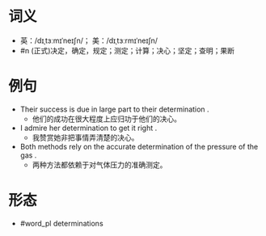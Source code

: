 # 词义
- 英：/dɪˌtɜːmɪˈneɪʃn/； 美：/dɪˌtɜːrmɪˈneɪʃn/
- #n (正式)决定，确定，规定；测定；计算；决心；坚定；查明；果断
# 例句
- Their success is due in large part to their determination .
	- 他们的成功在很大程度上应归功于他们的决心。
- I admire her determination to get it right .
	- 我赞赏她非把事情弄清楚的决心。
- Both methods rely on the accurate determination of the pressure of the gas .
	- 两种方法都依赖于对气体压力的准确测定。
# 形态
- #word_pl determinations
